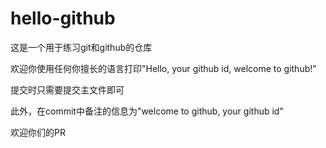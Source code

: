 # hello-github
这是一个用于练习git和github的仓库

欢迎你使用任何你擅长的语言打印"Hello, your github id, welcome to github!"

提交时只需要提交主文件即可

此外，在commit中备注的信息为"welcome to github, your github id"

欢迎你们的PR
